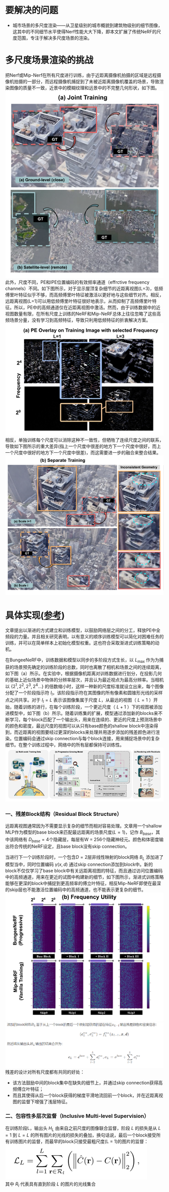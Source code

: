 # 要解决的问题
* 城市场景的多尺度渲染——从卫星级别的城市概貌到建筑物级别的细节图像，这其中的不同细节水平使得Nerf性能大大下降，即本文扩展了传统NeRF的尺度范围，专注于解决多尺度场景的渲染。

# 多尺度场景渲染的挑战
把Nerf或Mip-Nerf在所有尺度进行训练，由于近距离摄像机拍摄的区域是远程摄像机拍摄的一部分，而远程摄像机捕捉到了未被近距离摄像机覆盖的场景，导致渲染图像的质量不一致，近景中的模糊纹理和远景中的不完整几何形状，如下图。  
![Joint-Training](https://github.com/gjgjgjfff/Nerf_Learn/blob/main/img/BungeeNerf/Joint-Training.png)  
此外，尺度不同，PE和IPE位置编码的有效频率通道（effrctive frequency channels）不同。如下图所示，对于显示屋顶复杂细节的近距离视图(L=3)，低频傅里叶特征似乎不够，而高频傅里叶特征被激活以更好地与这些细节对齐。相反，远距离视图(L=1)可以用低频傅里叶特征很好地表示，从而抑制了高频傅里叶特征。所以，PE中的高频通道仅在近距离视图中激活。然而，由于训练数据中的近视图数量有限，在所有尺度上训练的NeRF和Mip-NeRF总体上往往忽略了这些高频场景分量，没有学习到高频特征，导致只利用低频特征的折衷解决方案。  
![PE-effrctive-frequency-channels](https://github.com/gjgjgjfff/Nerf_Learn/blob/main/img/BungeeNerf/PE-effrctive-frequency-channels.png)  
相反，单独训练每个尺度可以消除这种不一致性，但牺牲了连续尺度之间的联系，导致如下图所示的重大差异(指上一个尺度中很差的地方下一个尺度中很好，而上一个尺度中很好的地方下一个尺度中很差)，而这需要进一步的融合来整合结果。  
![Separate-Training](https://github.com/gjgjgjfff/Nerf_Learn/blob/main/img/BungeeNerf/Separate-Training.png)  

# 具体实现([参考](https://blog.csdn.net/weixin_44292547/article/details/126436193))
文章提出以渐进的方式建立和训练模型，以鼓励网络层之间的分工，释放PE中全频段的力量。并且相关研究表明，以有意义的顺序训练模型可以简化对困难任务的训练，并可以在简单样本上初始化模型权重。这也符合采取渐进式训练策略的动机。  

在BungeeNeRF中，训练数据和模型以同步的多阶段方式生长，以 ${L_{\max }}$ 作为为捕获的场景预先确定的训练阶段的总数，同时也离散了相机和场景之间的连续距离，如下图（a）所示。在实验中，根据摄像机距离对训练数据进行划分，在投影几何的基础上近似场景中物体的分辨率层次，并且认为最近视点为最高分辨率。当相机以 $\{ {2^1},{2^2},{2^3},{2^4}...\}$ 的倍数缩小时，这样一种新的尺度标准就设立出来，每个图像分配了一个阶段指示符 ${I_l}$，该阶段指示符在其图像的所有像素和圆锥形光线的采样点之间共享。对于 ${I_l} = L$ 表示该图像集属于尺度 $L$，从最远的视图（ $L = 1$ ）开始，随着训练的进行，在每个训练阶段，一个更近尺度（ $L + 1$ ）下的视图被添加进模型中，如下图（b）所示。随着训练集的扩展，模型通过添加新的blocks来不断学习，每个block匹配了一个输出头，用来在连续的、更近的尺度上预测场景中的颜色和密度，最远尺度的视图可以从只有base颜色的shallow block中渲染得到，而近距离的视图要经过更深的blocks来处理并用逐步添加的残差颜色进行渲染。位置编码会通过skip connection与每个block连接，用来捕捉场景中的复杂细节。在整个训练过程中，网络中的所有层都保持可训练性。
![pipline](https://github.com/gjgjgjfff/Nerf_Learn/blob/main/img/BungeeNerf/pipline.png)
### 一、残差Block结构（Residual Block Structure）
远距离视图通常因为不需要显示复杂的细节而相对容易处理。文章用一个shallow MLP作为模型的base block来匹配最远距离的场景尺度($L = 1$)，记作 ${B_{base}}$，其中该网络有 ${D_{base}} = 4$个隐藏层，每层有W = 256个隐藏神经元。颜色和体密度输出符合传统的NeRF设定，且base block没有skip connection。  

当进行下一个训练阶段时，一个包含$D = 2$层非线性映射的block网络 ${B_{L}}$ 添加进了模型当中，同时位置编码 $\gamma (x,d)$ 通过skip connection添加到block中。新的block不仅仅学习了base block中有关远距离视图的特征，而且通过访问位置编码中的高频通道，用来在更近的试图中构建新的细节，如下图所示，渐进式训练策略能够在更深的block中捕捉到更高频率的傅立叶特征，相反Mip-NeRF即使在最深的skip层也不能激活位置编码中的高频通道，也不能表示更复杂的细节。  
![Frequency-Utility](https://github.com/gjgjgjfff/Nerf_Learn/blob/main/img/BungeeNerf/Frequency-Utility.png)  
![formula](https://github.com/gjgjgjfff/Nerf_Learn/blob/main/img/BungeeNerf/formula.png)  
残差的设计对所有尺度都有共同的好处：
* 该方法鼓励中间的block集中在缺失的细节上，并通过skip connection获得高频傅立叶特征；
* 而且其使得从后一个block获得的梯度平滑地流回前一个block，并在近距离视图的监督下增强了浅层特征。
### 二、包容性多层次监督（Inclusive Multi-level Supervision）
在训练阶段L，输出头 ${H_L}$ 由来自之前尺度的图像联合监督，阶段 $L$ 的损失是从 $L = 1$ 到 $L = L$ 的所有图片的光线的损失的叠加，换句话说，最后一个block接受所有训练图片的监督，而最早的block只接受最粗尺度(L = 1)的图片的监督：
![Multi-level-Supervision](https://github.com/gjgjgjfff/Nerf_Learn/blob/main/img/BungeeNerf/Multi-level-Supervision.png)  
其中 ${R_l}$ 代表具有直到阶段 $L$ 的图片的光线集合
